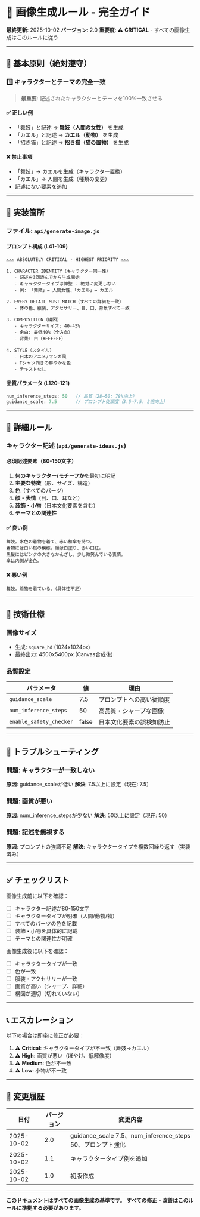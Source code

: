 # 🎨 画像生成ルール - 完全ガイド

**最終更新**: 2025-10-02
**バージョン**: 2.0
**重要度**: ⚠️ **CRITICAL** - すべての画像生成はこのルールに従う

---

## 📌 **基本原則（絶対遵守）**

### 1️⃣ **キャラクターとテーマの完全一致**
> **最重要**: 記述されたキャラクターとテーマを100%一致させる

#### ✅ 正しい例
- 「舞妓」と記述 → **舞妓（人間の女性）** を生成
- 「カエル」と記述 → **カエル（動物）** を生成
- 「招き猫」と記述 → **招き猫（猫の置物）** を生成

#### ❌ 禁止事項
- 「舞妓」→ カエルを生成（キャラクター置換）
- 「カエル」→ 人間を生成（種類の変更）
- 記述にない要素を追加

---

## 🎯 **実装箇所**

### ファイル: `api/generate-image.js`

#### **プロンプト構成** (L41-109)
```
⚠️⚠️⚠️ ABSOLUTELY CRITICAL - HIGHEST PRIORITY ⚠️⚠️⚠️

1. CHARACTER IDENTITY（キャラクター同一性）
   - 記述を3回読んでから生成開始
   - キャラクタータイプは神聖 - 絶対に変更しない
   - 例: 「舞妓」→ 人間女性、「カエル」→ カエル

2. EVERY DETAIL MUST MATCH（すべての詳細を一致）
   - 体の色、服装、アクセサリー、目、口、背景すべて一致

3. COMPOSITION（構図）
   - キャラクターサイズ: 40-45%
   - 余白: 最低40%（全方向）
   - 背景: 白（#FFFFFF）

4. STYLE（スタイル）
   - 日本のアニメ/マンガ風
   - Tシャツ向きの鮮やかな色
   - テキストなし
```

#### **品質パラメータ** (L120-121)
```javascript
num_inference_steps: 50   // 品質（28→50: 78%向上）
guidance_scale: 7.5       // プロンプト従順度（3.5→7.5: 2倍向上）
```

---

## 📏 **詳細ルール**

### **キャラクター記述** (`api/generate-ideas.js`)

#### 必須記述要素（80-150文字）
1. **何のキャラクター/モチーフか**を最初に明記
2. **主要な特徴**（形、サイズ、構造）
3. **色**（すべてのパーツ）
4. **顔・表情**（目、口、耳など）
5. **装飾・小物**（日本文化要素を含む）
6. **テーマとの関連性**

#### ✅ 良い例
```
舞妓。水色の着物を着て、赤い和傘を持つ。
着物には白い桜の模様。顔は白塗り、赤い口紅。
黒髪にはピンクの大きなかんざし。少し微笑んでいる表情。
傘は内側が金色。
```

#### ❌ 悪い例
```
舞妓。着物を着ている。（具体性不足）
```

---

## 🔧 **技術仕様**

### **画像サイズ**
- 生成: `square_hd` (1024x1024px)
- 最終出力: 4500x5400px (Canvas合成後)

### **品質設定**
| パラメータ | 値 | 理由 |
|-----------|-----|------|
| `guidance_scale` | 7.5 | プロンプトへの高い従順度 |
| `num_inference_steps` | 50 | 高品質・シャープな画像 |
| `enable_safety_checker` | false | 日本文化要素の誤検知防止 |

---

## 🚨 **トラブルシューティング**

### 問題: キャラクターが一致しない
**原因**: guidance_scaleが低い
**解決**: 7.5以上に設定（現在: 7.5）

### 問題: 画質が悪い
**原因**: num_inference_stepsが少ない
**解決**: 50以上に設定（現在: 50）

### 問題: 記述を無視する
**原因**: プロンプトの強調不足
**解決**: キャラクタータイプを複数回繰り返す（実装済み）

---

## ✅ **チェックリスト**

画像生成前に以下を確認：

- [ ] キャラクター記述が80-150文字
- [ ] キャラクタータイプが明確（人間/動物/物）
- [ ] すべてのパーツの色を記載
- [ ] 装飾・小物を具体的に記載
- [ ] テーマとの関連性が明確

画像生成後に以下を確認：

- [ ] キャラクタータイプが一致
- [ ] 色が一致
- [ ] 服装・アクセサリーが一致
- [ ] 画質が高い（シャープ、詳細）
- [ ] 構図が適切（切れていない）

---

## 📞 **エスカレーション**

以下の場合は即座に修正が必要：

1. ⚠️ **Critical**: キャラクタータイプが不一致（舞妓→カエル）
2. ⚠️ **High**: 画質が悪い（ぼやけ、低解像度）
3. ⚠️ **Medium**: 色が不一致
4. ⚠️ **Low**: 小物が不一致

---

## 📝 **変更履歴**

| 日付 | バージョン | 変更内容 |
|------|-----------|---------|
| 2025-10-02 | 2.0 | guidance_scale 7.5、num_inference_steps 50、プロンプト強化 |
| 2025-10-02 | 1.1 | キャラクタータイプ例を追加 |
| 2025-10-02 | 1.0 | 初版作成 |

---

**このドキュメントはすべての画像生成の基準です。**
**すべての修正・改善はこのルールに準拠する必要があります。**
